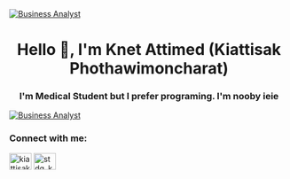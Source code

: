 <a href="https://git.io/typing-svg">
    <img src="https://readme-typing-svg.herokuapp.com?font=Montserrat&weight=500&size=25&duration=4500&pause=500&color=D9BED1&width=435&lines=Hello%2C+it's+Daria+Stanilevici;Business+Analyst" alt="Business Analyst"/>
</a>

<h1 align="center">Hello 🧠, I'm Knet Attimed (Kiattisak Phothawimoncharat)</h1>
<h3 align="center">I'm Medical Student but I prefer programing. I'm nooby ieie</h3>
<a href="https://git.io/typing-svg">
    <img src="https://i.pinimg.com/originals/a3/f2/0f/a3f20f2ee16cee43a9b85d40fc0a45f9.gif" alt="Business Analyst"/>
</a>

<h3 align="left">Connect with me:</h3>
<p align="left">
<a href="https://fb.com/kiattisak phothawimoncharat" target="blank"><img align="center" src="https://raw.githubusercontent.com/rahuldkjain/github-profile-readme-generator/master/src/images/icons/Social/facebook.svg" alt="kiattisak phothawimoncharat" height="30" width="40" /></a>
<a href="https://instagram.com/stdg_kn05" target="blank"><img align="center" src="https://raw.githubusercontent.com/rahuldkjain/github-profile-readme-generator/master/src/images/icons/Social/instagram.svg" alt="stdg_kn05" height="30" width="40" /></a>
</p>
